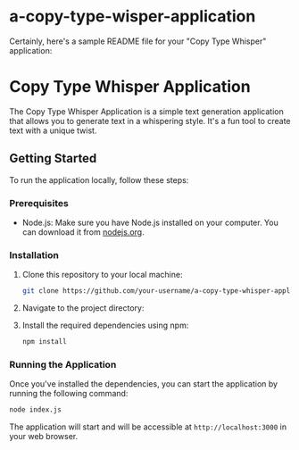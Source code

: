 # a-copy-type-wisper-application
Certainly, here's a sample README file for your "Copy Type Whisper" application:

# Copy Type Whisper Application

The Copy Type Whisper Application is a simple text generation application that allows you to generate text in a whispering style. It's a fun tool to create text with a unique twist. 

## Getting Started

To run the application locally, follow these steps:

### Prerequisites

- Node.js: Make sure you have Node.js installed on your computer. You can download it from [nodejs.org](https://nodejs.org/).

### Installation

1. Clone this repository to your local machine:

   ```bash
   git clone https://github.com/your-username/a-copy-type-whisper-application.git
   ```

2. Navigate to the project directory:

3. Install the required dependencies using npm:

   ```bash
   npm install
   ```

### Running the Application

Once you've installed the dependencies, you can start the application by running the following command:

```bash
node index.js
```

The application will start and will be accessible at `http://localhost:3000` in your web browser.
